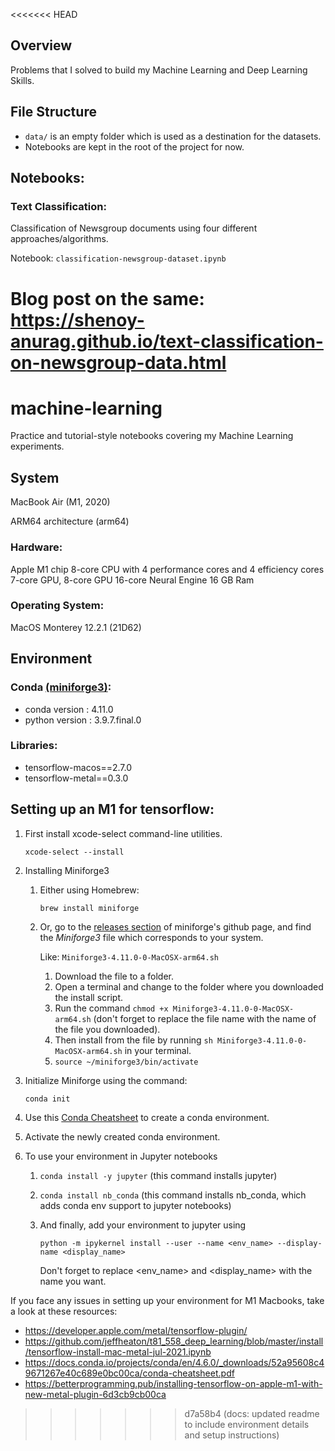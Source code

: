 <<<<<<< HEAD
## Overview
Problems that I solved to build my Machine Learning and Deep Learning Skills.

## File Structure
- `data/` is an empty folder which is used as a destination for the datasets.
- Notebooks are kept in the root of the project for now.

## Notebooks:
### Text Classification:
Classification of Newsgroup documents using four different approaches/algorithms.

Notebook: `classification-newsgroup-dataset.ipynb`

Blog post on the same: <https://shenoy-anurag.github.io/text-classification-on-newsgroup-data.html>
=======
# machine-learning
Practice and tutorial-style notebooks covering my Machine Learning experiments.

## System
MacBook Air (M1, 2020)

ARM64 architecture (arm64)

### Hardware:
Apple M1 chip
8-core CPU with 4 performance cores and 4 efficiency cores
7-core GPU, 8-core GPU
16-core Neural Engine
16 GB Ram

### Operating System:
MacOS Monterey 12.2.1 (21D62)

## Environment
### Conda [(miniforge3)](https://github.com/conda-forge/miniforge):
- conda version : 4.11.0
- python version : 3.9.7.final.0

### Libraries:
- tensorflow-macos==2.7.0
- tensorflow-metal==0.3.0

## Setting up an M1 for tensorflow:
1. First install xcode-select command-line utilities. 

    `xcode-select --install`

2. Installing Miniforge3
   1. Either using Homebrew:
   
      `brew install miniforge`
   2. Or, go to the [releases section](https://github.com/conda-forge/miniforge/releases/latest) of miniforge's github page, and find the *Miniforge3* file which corresponds to your system.
      
      Like: `Miniforge3-4.11.0-0-MacOSX-arm64.sh`
      1. Download the file to a folder.
      2. Open a terminal and change to the folder where you downloaded the install script.
      3. Run the command `chmod +x Miniforge3-4.11.0-0-MacOSX-arm64.sh` (don't forget to replace the file name with the name of the file you downloaded).
      4. Then install from the file by running `sh Miniforge3-4.11.0-0-MacOSX-arm64.sh` in your terminal.
      5. `source ~/miniforge3/bin/activate`

3. Initialize Miniforge using the command:
   
    `conda init`
4. Use this [Conda Cheatsheet](https://docs.conda.io/projects/conda/en/4.6.0/_downloads/52a95608c49671267e40c689e0bc00ca/conda-cheatsheet.pdf) to create a conda environment.
5. Activate the newly created conda environment.
6. To use your environment in Jupyter notebooks
   1. `conda install -y jupyter` (this command installs jupyter)
   2. `conda install nb_conda` (this command installs nb_conda, which adds conda env support to jupyter notebooks)
   3. And finally, add your environment to jupyter using 
      
      `python -m ipykernel install --user --name <env_name> --display-name <display_name>`
      
       Don't forget to replace <env_name> and <display_name> with the name you want.

If you face any issues in setting up your environment for M1 Macbooks, take a look at these resources:
- <https://developer.apple.com/metal/tensorflow-plugin/>
- <https://github.com/jeffheaton/t81_558_deep_learning/blob/master/install/tensorflow-install-mac-metal-jul-2021.ipynb>
- <https://docs.conda.io/projects/conda/en/4.6.0/_downloads/52a95608c49671267e40c689e0bc00ca/conda-cheatsheet.pdf>
- <https://betterprogramming.pub/installing-tensorflow-on-apple-m1-with-new-metal-plugin-6d3cb9cb00ca>
>>>>>>> d7a58b4 (docs: updated readme to include environment details and setup instructions)
